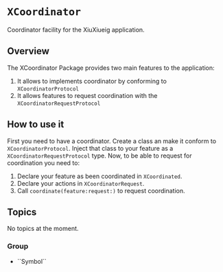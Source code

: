 # ``XCoordinator``

Coordinator facility for the XiuXiueig application.

## Overview

The XCoordinator Package provides two main features to the application:

1. It allows to implements coordinator by conforming to `XCoordinatorProtocol`
2. It allows features to request coordination with the `XCoordinatorRequestProtocol`

## How to use it

First you need to have a coordinator. Create a class an make it conform to `XCoordinatorProtocol`. Inject that class to your feature as a `XCoordinatorRequestProtocol` type. Now, to be able to request for coordination you need to:

1. Declare your feature as been coordinated in `XCoordinated`.
2. Declare your actions in `XCoordinatorRequest`.
3. Call `coordinate(feature:request:)` to request coordination. 

## Topics

No topics at the moment.

### <!--@START_MENU_TOKEN@-->Group<!--@END_MENU_TOKEN@-->

- <!--@START_MENU_TOKEN@-->``Symbol``<!--@END_MENU_TOKEN@-->
